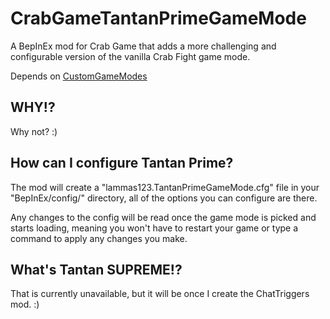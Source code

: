 # CrabGameTantanPrimeGameMode
A BepInEx mod for Crab Game that adds a more challenging and configurable version of the vanilla Crab Fight game mode.

Depends on [CustomGameModes](https://github.com/lammas321/CrabGameCustomGameModes)

## WHY!?
Why not? :)

## How can I configure Tantan Prime?
The mod will create a "lammas123.TantanPrimeGameMode.cfg" file in your "BepInEx/config/" directory, all of the options you can configure are there.

Any changes to the config will be read once the game mode is picked and starts loading, meaning you won't have to restart your game or type a command to apply any changes you make.

## What's Tantan SUPREME!?
That is currently unavailable, but it will be once I create the ChatTriggers mod. :)
